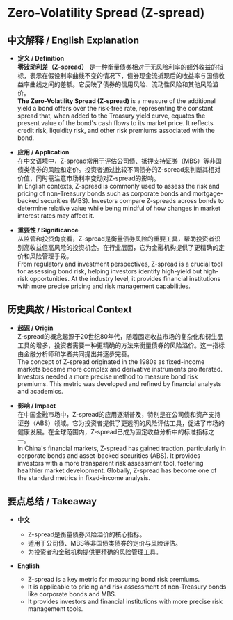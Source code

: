 # Zero-Volatility Spread (Z-spread)

## 中文解释 / English Explanation

* **定义 / Definition**  
  **零波动利差（Z-spread）** 是一种衡量债券相对于无风险利率的额外收益的指标，表示在假设利率曲线不变的情况下，债券现金流折现后的收益率与国债收益率曲线之间的差额。它反映了债券的信用风险、流动性风险和其他风险溢价。  
  **The Zero-Volatility Spread (Z-spread)** is a measure of the additional yield a bond offers over the risk-free rate, representing the constant spread that, when added to the Treasury yield curve, equates the present value of the bond's cash flows to its market price. It reflects credit risk, liquidity risk, and other risk premiums associated with the bond.

* **应用 / Application**  
  在中文语境中，Z-spread常用于评估公司债、抵押支持证券（MBS）等非国债类债券的风险和定价。投资者通过比较不同债券的Z-spread来判断其相对价值，同时需注意市场利率变动对Z-spread的影响。  
  In English contexts, Z-spread is commonly used to assess the risk and pricing of non-Treasury bonds such as corporate bonds and mortgage-backed securities (MBS). Investors compare Z-spreads across bonds to determine relative value while being mindful of how changes in market interest rates may affect it.

* **重要性 / Significance**  
  从监管和投资角度看，Z-spread是衡量债券风险的重要工具，帮助投资者识别高收益但高风险的投资机会。在行业层面，它为金融机构提供了更精确的定价和风险管理手段。  
  From regulatory and investment perspectives, Z-spread is a crucial tool for assessing bond risk, helping investors identify high-yield but high-risk opportunities. At the industry level, it provides financial institutions with more precise pricing and risk management capabilities.

## 历史典故 / Historical Context

* **起源 / Origin**  
  Z-spread的概念起源于20世纪80年代，随着固定收益市场的复杂化和衍生品工具的增多，投资者需要一种更精确的方法来衡量债券的风险溢价。这一指标由金融分析师和学者共同提出并逐步完善。  
  The concept of Z-spread originated in the 1980s as fixed-income markets became more complex and derivative instruments proliferated. Investors needed a more precise method to measure bond risk premiums. This metric was developed and refined by financial analysts and academics.

* **影响 / Impact**  
  在中国金融市场中，Z-spread的应用逐渐普及，特别是在公司债和资产支持证券（ABS）领域。它为投资者提供了更透明的风险评估工具，促进了市场的健康发展。在全球范围内，Z-spread已成为固定收益分析中的标准指标之一。  
  In China's financial markets, Z-spread has gained traction, particularly in corporate bonds and asset-backed securities (ABS). It provides investors with a more transparent risk assessment tool, fostering healthier market development. Globally, Z-spread has become one of the standard metrics in fixed-income analysis.

## 要点总结 / Takeaway

* **中文**  
  - Z-spread是衡量债券风险溢价的核心指标。  
  - 适用于公司债、MBS等非国债类债券的定价与风险评估。  
  - 为投资者和金融机构提供更精确的风险管理工具。

* **English**  
  - Z-spread is a key metric for measuring bond risk premiums.  
  - It is applicable to pricing and risk assessment of non-Treasury bonds like corporate bonds and MBS.  
  - It provides investors and financial institutions with more precise risk management tools.